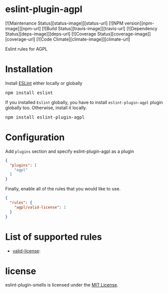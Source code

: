 eslint-plugin-agpl
===================

[![Maintenance Status][status-image]][status-url] [![NPM version][npm-image]][npm-url] [![Build Status][travis-image]][travis-url] [![Dependency Status][deps-image]][deps-url] [![Coverage Status][coverage-image]][coverage-url] [![Code Climate][climate-image]][climate-url]

Eslint rules for AGPL

# Installation

Install [ESLint](https://www.github.com/eslint/eslint) either locally or globally

<pre>
npm install eslint
</pre>

If you installed `Eslint` globally, you have to install `eslint-plugin-agpl` plugin globally too. Otherwise, install it locally.

<pre>
npm install eslint-plugin-agpl
</pre>

# Configuration

Add `plugins` section and specify eslint-plugin-agpl as a plugin

```json
{
  "plugins": [
    "agpl"
  ]
}
```
Finally, enable all of the rules that you would like to use.

```json
{
  "rules": {
    "agpl/valid-license": 1
  }
}
```
# List of supported rules

* [valid-license](docs/rules/valid-license.md):

# license

eslint-plugin-smells is licensed under the [MIT License](http://www.opensource.org/licenses/mit-license.php).
